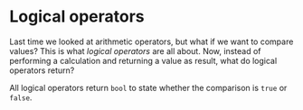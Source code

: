 # Logical operators

Last time we looked at arithmetic operators, but what if we want to compare values? This is what *logical operators* are all about.
Now, instead of performing a calculation and returning a value as result, what do logical operators return?

All logical operators return `bool` to state whether the comparison is `true` or `false`.
